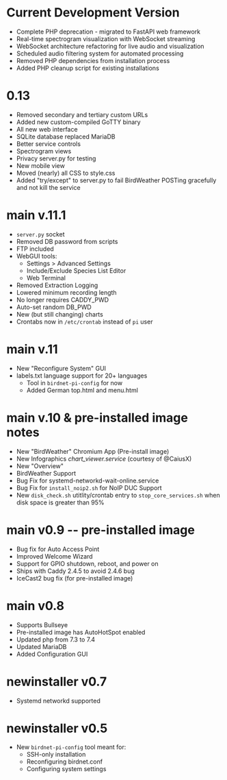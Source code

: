 # Current Development Version
- Complete PHP deprecation - migrated to FastAPI web framework
- Real-time spectrogram visualization with WebSocket streaming
- WebSocket architecture refactoring for live audio and visualization
- Scheduled audio filtering system for automated processing
- Removed PHP dependencies from installation process
- Added PHP cleanup script for existing installations

# 0.13
- Removed secondary and tertiary custom URLs
- Added new custom-compiled GoTTY binary
- All new web interface
- SQLite database replaced MariaDB
- Better service controls
- Spectrogram views
- Privacy server.py for testing
- New mobile view
- Moved (nearly) all CSS to style.css
- Added "try/except" to server.py to fail BirdWeather
  POSTing gracefully and not kill the service

# main v.11.1
- `server.py` socket
- Removed DB password from scripts
- FTP included
- WebGUI tools:
  - Settings > Advanced Settings
  - Include/Exclude Species List Editor
  - Web Terminal
- Removed Extraction Logging
- Lowered minimum recording length
- No longer requires CADDY_PWD
- Auto-set random DB_PWD
- New (but still changing) charts
- Crontabs now in `/etc/crontab` instead of `pi` user

# main v.11
- New "Reconfigure System" GUI
- labels.txt language support for 20+ languages
  - Tool in `birdnet-pi-config` for now
  - Added German top.html and menu.html

# main v.10 & pre-installed image notes
- New "BirdWeather" Chromium App (Pre-install image)
- New Infographics _chart_viewer.service_ (courtesy of @CaiusX)
- New "Overview"
- BirdWeather Support
- Bug Fix for systemd-networkd-wait-online.service
- Bug Fix for `install_noip2.sh` for NoIP DUC Support
- New `disk_check.sh` utitlity/crontab entry to `stop_core_services.sh`
  when disk space is greater than 95%

# main v0.9 -- pre-installed image
- Bug fix for Auto Access Point
- Improved Welcome Wizard
- Support for GPIO shutdown, reboot, and power on
- Ships with Caddy 2.4.5 to avoid 2.4.6 bug
- IceCast2 bug fix (for pre-installed image)

# main v0.8
- Supports Bullseye
- Pre-installed image has AutoHotSpot enabled
- Updated php from 7.3 to 7.4
- Updated MariaDB
- Added Configuration GUI

# newinstaller v0.7
- Systemd networkd supported

# newinstaller v0.5
- New `birdnet-pi-config` tool meant for:
  - SSH-only installation
  - Reconfiguring birdnet.conf
  - Configuring system settings

